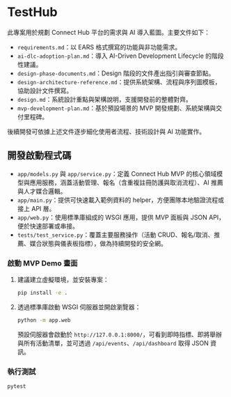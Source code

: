 # TestHub

此專案用於規劃 Connect Hub 平台的需求與 AI 導入藍圖。主要文件如下：

- `requirements.md`：以 EARS 格式撰寫的功能與非功能需求。
- `ai-dlc-adoption-plan.md`：導入 AI-Driven Development Lifecycle 的階段性建議。
- `design-phase-documents.md`：Design 階段的文件產出指引與審查節點。
- `design-architecture-reference.md`：提供系統架構、流程與序列圖模板，協助設計文件撰寫。
- `design.md`：系統設計重點與架構說明，支援開發前的整體對齊。
- `mvp-development-plan.md`：基於預設場景的 MVP 開發規劃、系統架構與交付里程碑。

後續開發可依據上述文件逐步細化使用者流程、技術設計與 AI 功能實作。

## 開發啟動程式碼

- `app/models.py` 與 `app/service.py`：定義 Connect Hub MVP 的核心領域模型與應用服務，涵蓋活動管理、報名（含重複註冊防護與取消流程）、AI 推薦與人才媒合邏輯。
- `app/main.py`：提供可快速載入範例資料的 helper，方便團隊本地驗證流程或接上 API 層。
- `app/web.py`：使用標準庫組成的 WSGI 應用，提供 MVP 面板與 JSON API，便於快速部署或串接。
- `tests/test_service.py`：覆蓋主要服務操作（活動 CRUD、報名/取消、推薦、媒合狀態與儀表板指標），做為持續開發的安全網。

### 啟動 MVP Demo 畫面

1. 建議建立虛擬環境，並安裝專案：

   ```bash
   pip install -e .
   ```

2. 透過標準庫啟動 WSGI 伺服器並開啟瀏覽器：

   ```bash
   python -m app.web
   ```

   預設伺服器會啟動於 `http://127.0.0.1:8000/`，可看到即時指標、即將舉辦與所有活動清單，並可透過 `/api/events`、`/api/dashboard` 取得 JSON 資訊。

### 執行測試

```bash
pytest
```